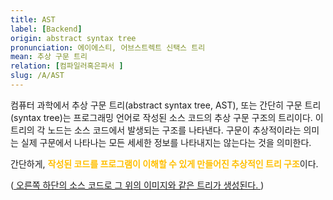 ```yaml
---
title: AST
label: [Backend]
origin: abstract syntax tree
pronunciation: 에이에스티, 어브스트렉트 신택스 트리
mean: 추상 구문 트리
relation: [컴파일러혹은파서 ]
slug: /A/AST
---
```


<content>


<p>컴퓨터 과학에서 추상 구문 트리(abstract syntax tree, AST), 또는 간단히 구문 트리(syntax tree)는 프로그래밍 언어로 작성된 소스 코드의 추상 구문 구조의 트리이다. 이 트리의 각 노드는 소스 코드에서 발생되는 구조를 나타낸다. 구문이 추상적이라는 의미는 실제 구문에서 나타나는 모든 세세한 정보를 나타내지는 않는다는 것을 의미한다.</p>
<p>간단하게, <span style="color:#FFBF00; font-weight:bold;">작성된 코드를 프로그램이 이해할 수 있게 만들어진 추상적인 트리 구조</span>이다.</p>
<p>(<a href="https://ko.wikipedia.org/wiki/%EC%B6%94%EC%83%81_%EA%B5%AC%EB%AC%B8_%ED%8A%B8%EB%A6%AC"> 오른쪽 하단의 소스 코드로 그 위의 이미지와 같은 트리가 생성된다. </a>)</p>


</content>
